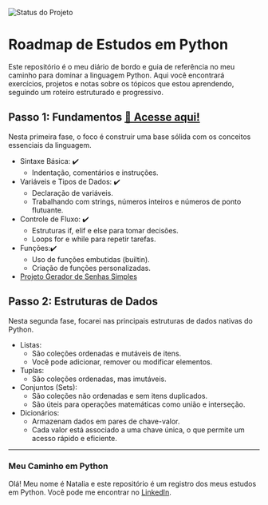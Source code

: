 ![Status do Projeto](https://img.shields.io/badge/STATUS-EM%20ANDAMENTO-yellow)
# Roadmap de Estudos em Python
Este repositório é o meu diário de bordo e guia de referência no meu caminho para dominar a linguagem Python. Aqui você encontrará exercícios, projetos e notas sobre os tópicos que estou aprendendo, seguindo um roteiro estruturado e progressivo.

## Passo 1: Fundamentos [📁 Acesse aqui!](https://github.com/nataliaberbetviana/study-book-python/tree/main/fundamentos)
Nesta primeira fase, o foco é construir uma base sólida com os conceitos essenciais da linguagem.
* Sintaxe Básica: ✔️
  * Indentação, comentários e instruções. 
* Variáveis e Tipos de Dados: ✔️
  * Declaração de variáveis.
  * Trabalhando com strings, números inteiros e números de ponto flutuante.
* Controle de Fluxo: ✔️
  * Estruturas if, elif e else para tomar decisões.
  * Loops for e while para repetir tarefas.
* Funções:✔️
  * Uso de funções embutidas (builtin).
  * Criação de funções personalizadas.
* [Projeto Gerador de Senhas Simples](https://github.com/nataliaberbetviana/gerador-de-senhas-simples)

## Passo 2: Estruturas de Dados
Nesta segunda fase, focarei nas principais estruturas de dados nativas do Python.
* Listas:
  * São coleções ordenadas e mutáveis de itens.
  * Você pode adicionar, remover ou modificar elementos.
*  Tuplas:
   * São coleções ordenadas, mas imutáveis.
* Conjuntos (Sets):
  * São coleções não ordenadas e sem itens duplicados.
  * São úteis para operações matemáticas como união e interseção.
* Dicionários:
  * Armazenam dados em pares de chave-valor.
  *  Cada valor está associado a uma chave única, o que permite um acesso rápido e eficiente. 
    
---
### Meu Caminho em Python

Olá! Meu nome é Natalia e este repositório é um registro dos meus estudos em Python. Você pode me encontrar no [LinkedIn](https://www.linkedin.com/in/nataliaberbetviana).
